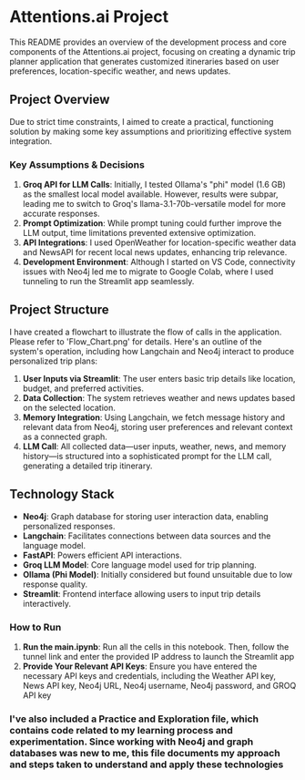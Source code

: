 # Attentions.ai Project

This README provides an overview of the development process and core components of the Attentions.ai project, focusing on creating a dynamic trip planner application that generates customized itineraries based on user preferences, location-specific weather, and news updates.

## Project Overview
Due to strict time constraints, I aimed to create a practical, functioning solution by making some key assumptions and prioritizing effective system integration.

### Key Assumptions & Decisions
1. **Groq API for LLM Calls**: Initially, I tested Ollama's "phi" model (1.6 GB) as the smallest local model available. However, results were subpar, leading me to switch to Groq's llama-3.1-70b-versatile model for more accurate responses. 
2. **Prompt Optimization**: While prompt tuning could further improve the LLM output, time limitations prevented extensive optimization.
3. **API Integrations**: I used OpenWeather for location-specific weather data and NewsAPI for recent local news updates, enhancing trip relevance.
4. **Development Environment**: Although I started on VS Code, connectivity issues with Neo4j led me to migrate to Google Colab, where I used tunneling to run the Streamlit app seamlessly.

## Project Structure
I have created a flowchart to illustrate the flow of calls in the application. Please refer to 'Flow_Chart.png' for details.
Here's an outline of the system's operation, including how Langchain and Neo4j interact to produce personalized trip plans:

1. **User Inputs via Streamlit**: The user enters basic trip details like location, budget, and preferred activities.
2. **Data Collection**: The system retrieves weather and news updates based on the selected location.
3. **Memory Integration**: Using Langchain, we fetch message history and relevant data from Neo4j, storing user preferences and relevant context as a connected graph.
4. **LLM Call**: All collected data—user inputs, weather, news, and memory history—is structured into a sophisticated prompt for the LLM call, generating a detailed trip itinerary.

## Technology Stack
- **Neo4j**: Graph database for storing user interaction data, enabling personalized responses.
- **Langchain**: Facilitates connections between data sources and the language model.
- **FastAPI**: Powers efficient API interactions.
- **Groq LLM Model**: Core language model used for trip planning.
- **Ollama (Phi Model)**: Initially considered but found unsuitable due to low response quality.
- **Streamlit**: Frontend interface allowing users to input trip details interactively.

### How to Run
1. **Run the main.ipynb**: Run all the cells in this notebook. Then, follow the tunnel link and enter the provided IP address to launch the Streamlit app
2. **Provide Your Relevant API Keys**: Ensure you have entered the necessary API keys and credentials, including the Weather API key, News API key, Neo4j URL, Neo4j username, Neo4j password, and GROQ API key

### I've also included a Practice and Exploration file, which contains code related to my learning process and experimentation. Since working with Neo4j and graph databases was new to me, this file documents my approach and steps taken to understand and apply these technologies
